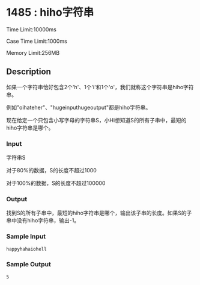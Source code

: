 # 1485 : hiho字符串

Time Limit:10000ms

Case Time Limit:1000ms

Memory Limit:256MB

## Description

如果一个字符串恰好包含2个'h'、1个'i'和1个'o'，我们就称这个字符串是hiho字符串。  

例如"oihateher"、"hugeinputhugeoutput"都是hiho字符串。

现在给定一个只包含小写字母的字符串S，小Hi想知道S的所有子串中，最短的hiho字符串是哪个。

### Input

字符串S  

对于80%的数据，S的长度不超过1000  

对于100%的数据，S的长度不超过100000

### Output

找到S的所有子串中，最短的hiho字符串是哪个，输出该子串的长度。如果S的子串中没有hiho字符串，输出-1。

### Sample Input

```bash
happyhahaiohell
```

### Sample Output

```bash
5
```
